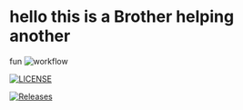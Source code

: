 # hello this is a Brother helping another
fun
![workflow](https://github.com/seven-X-J/sem/actions/workflows/main.yml/badge.svg)

[![LICENSE](https://img.shields.io/github/license/seven-X-J/sem.svg?style=flat-square)](https://github.com/seven-X-J/sem/blob/master/LICENSE)

[![Releases](https://img.shields.io/github/release/seven-X-J/sem/all.svg?style=flat-square)](https://github.com/seven-X-J/sem/releases)


